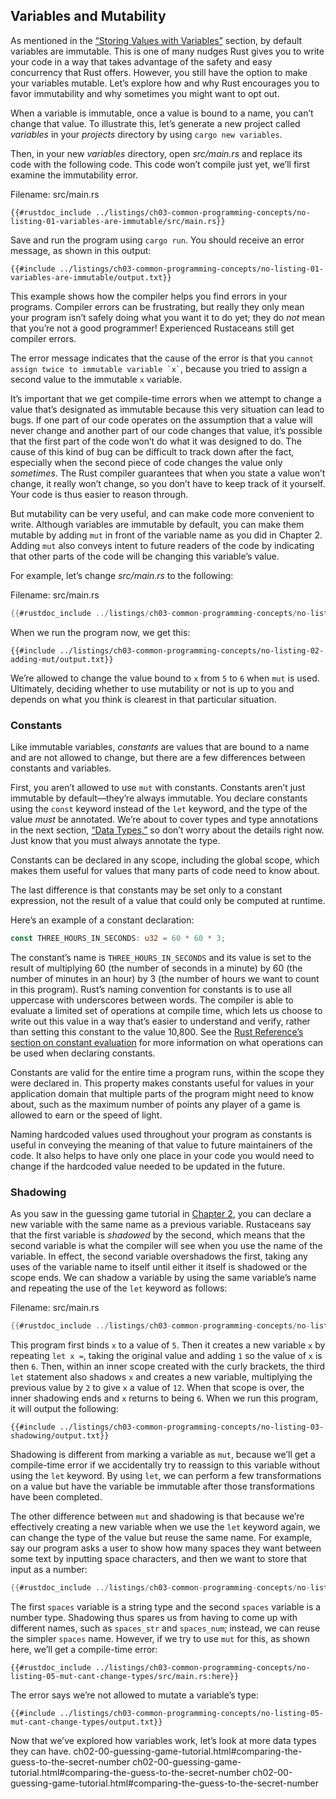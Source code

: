 ## Variables and Mutability

As mentioned in the [“Storing Values with Variables”][storing-values-with-variables]<!-- ignore --> section, by default variables are immutable. This is one of many nudges Rust gives you to write your code in a way that takes advantage of the safety and easy concurrency that Rust offers. However, you still have the option to make your variables mutable. Let’s explore how and why Rust encourages you to favor immutability and why sometimes you might want to opt out.

When a variable is immutable, once a value is bound to a name, you can’t change that value. To illustrate this, let’s generate a new project called *variables* in your *projects* directory by using `cargo new variables`.

Then, in your new *variables* directory, open *src/main.rs* and replace its code with the following code. This code won’t compile just yet, we’ll first examine the immutability error.

<span class="filename">Filename: src/main.rs</span>

```rust,ignore,does_not_compile
{{#rustdoc_include ../listings/ch03-common-programming-concepts/no-listing-01-variables-are-immutable/src/main.rs}}
```

Save and run the program using `cargo run`. You should receive an error message, as shown in this output:

```console
{{#include ../listings/ch03-common-programming-concepts/no-listing-01-variables-are-immutable/output.txt}}
```

This example shows how the compiler helps you find errors in your programs. Compiler errors can be frustrating, but really they only mean your program isn’t safely doing what you want it to do yet; they do *not* mean that you’re not a good programmer! Experienced Rustaceans still get compiler errors.

The error message indicates that the cause of the error is that you `` cannot
assign twice to immutable variable `x` ``, because you tried to assign a second value to the immutable `x` variable.

It’s important that we get compile-time errors when we attempt to change a value that’s designated as immutable because this very situation can lead to bugs. If one part of our code operates on the assumption that a value will never change and another part of our code changes that value, it’s possible that the first part of the code won’t do what it was designed to do. The cause of this kind of bug can be difficult to track down after the fact, especially when the second piece of code changes the value only *sometimes*. The Rust compiler guarantees that when you state a value won’t change, it really won’t change, so you don’t have to keep track of it yourself. Your code is thus easier to reason through.

But mutability can be very useful, and can make code more convenient to write. Although variables are immutable by default, you can make them mutable by adding `mut` in front of the variable name as you did in Chapter 2. Adding `mut` also conveys intent to future readers of the code by indicating that other parts of the code will be changing this variable’s value.

For example, let’s change *src/main.rs* to the following:

<span class="filename">Filename: src/main.rs</span>

```rust
{{#rustdoc_include ../listings/ch03-common-programming-concepts/no-listing-02-adding-mut/src/main.rs}}
```

When we run the program now, we get this:

```console
{{#include ../listings/ch03-common-programming-concepts/no-listing-02-adding-mut/output.txt}}
```

We’re allowed to change the value bound to `x` from `5` to `6` when `mut` is used. Ultimately, deciding whether to use mutability or not is up to you and depends on what you think is clearest in that particular situation.

### Constants

Like immutable variables, *constants* are values that are bound to a name and are not allowed to change, but there are a few differences between constants and variables.

First, you aren’t allowed to use `mut` with constants. Constants aren’t just immutable by default—they’re always immutable. You declare constants using the `const` keyword instead of the `let` keyword, and the type of the value *must* be annotated. We’re about to cover types and type annotations in the next section, [“Data Types,”][data-types]<!-- ignore --> so don’t worry about the details right now. Just know that you must always annotate the type.

Constants can be declared in any scope, including the global scope, which makes them useful for values that many parts of code need to know about.

The last difference is that constants may be set only to a constant expression, not the result of a value that could only be computed at runtime.

Here’s an example of a constant declaration:

```rust
const THREE_HOURS_IN_SECONDS: u32 = 60 * 60 * 3;
```

The constant’s name is `THREE_HOURS_IN_SECONDS` and its value is set to the result of multiplying 60 (the number of seconds in a minute) by 60 (the number of minutes in an hour) by 3 (the number of hours we want to count in this program). Rust’s naming convention for constants is to use all uppercase with underscores between words. The compiler is able to evaluate a limited set of operations at compile time, which lets us choose to write out this value in a way that’s easier to understand and verify, rather than setting this constant to the value 10,800. See the [Rust Reference’s section on constant evaluation][const-eval] for more information on what operations can be used when declaring constants.

Constants are valid for the entire time a program runs, within the scope they were declared in. This property makes constants useful for values in your application domain that multiple parts of the program might need to know about, such as the maximum number of points any player of a game is allowed to earn or the speed of light.

Naming hardcoded values used throughout your program as constants is useful in conveying the meaning of that value to future maintainers of the code. It also helps to have only one place in your code you would need to change if the hardcoded value needed to be updated in the future.

### Shadowing

As you saw in the guessing game tutorial in [Chapter 2]()<!-- ignore -->, you can declare a new variable with the same name as a previous variable. Rustaceans say that the first variable is *shadowed* by the second, which means that the second variable is what the compiler will see when you use the name of the variable. In effect, the second variable overshadows the first, taking any uses of the variable name to itself until either it itself is shadowed or the scope ends. We can shadow a variable by using the same variable’s name and repeating the use of the `let` keyword as follows:

<span class="filename">Filename: src/main.rs</span>

```rust
{{#rustdoc_include ../listings/ch03-common-programming-concepts/no-listing-03-shadowing/src/main.rs}}
```

This program first binds `x` to a value of `5`. Then it creates a new variable `x` by repeating `let x =`, taking the original value and adding `1` so the value of `x` is then `6`. Then, within an inner scope created with the curly brackets, the third `let` statement also shadows `x` and creates a new variable, multiplying the previous value by `2` to give `x` a value of `12`. When that scope is over, the inner shadowing ends and `x` returns to being `6`. When we run this program, it will output the following:

```console
{{#include ../listings/ch03-common-programming-concepts/no-listing-03-shadowing/output.txt}}
```

Shadowing is different from marking a variable as `mut`, because we’ll get a compile-time error if we accidentally try to reassign to this variable without using the `let` keyword. By using `let`, we can perform a few transformations on a value but have the variable be immutable after those transformations have been completed.

The other difference between `mut` and shadowing is that because we’re effectively creating a new variable when we use the `let` keyword again, we can change the type of the value but reuse the same name. For example, say our program asks a user to show how many spaces they want between some text by inputting space characters, and then we want to store that input as a number:

```rust
{{#rustdoc_include ../listings/ch03-common-programming-concepts/no-listing-04-shadowing-can-change-types/src/main.rs:here}}
```

The first `spaces` variable is a string type and the second `spaces` variable is a number type. Shadowing thus spares us from having to come up with different names, such as `spaces_str` and `spaces_num`; instead, we can reuse the simpler `spaces` name. However, if we try to use `mut` for this, as shown here, we’ll get a compile-time error:

```rust,ignore,does_not_compile
{{#rustdoc_include ../listings/ch03-common-programming-concepts/no-listing-05-mut-cant-change-types/src/main.rs:here}}
```

The error says we’re not allowed to mutate a variable’s type:

```console
{{#include ../listings/ch03-common-programming-concepts/no-listing-05-mut-cant-change-types/output.txt}}
```

Now that we’ve explored how variables work, let’s look at more data types they can have. ch02-00-guessing-game-tutorial.html#comparing-the-guess-to-the-secret-number ch02-00-guessing-game-tutorial.html#comparing-the-guess-to-the-secret-number
ch02-00-guessing-game-tutorial.html#comparing-the-guess-to-the-secret-number

[data-types]: ch03-02-data-types.html#data-types
[storing-values-with-variables]: ch02-00-guessing-game-tutorial.html#storing-values-with-variables
[const-eval]: ../reference/const_eval.html
